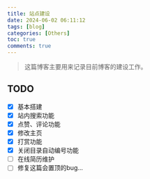 ```yaml
---
title: 站点建设
date: 2024-06-02 06:11:12 
tags: [blog]
categories: [Others]
toc: true
comments: true
---
```


> 这篇博客主要用来记录目前博客的建设工作。

## TODO

- [x] 基本搭建
- [x] 站内搜索功能
- [x] 点赞、评论功能
- [x] 修改主页
- [x] 打赏功能
- [x] 关闭目录自动编号功能
- [ ] 在线简历维护
- [ ] 修复这篇会置顶的bug...